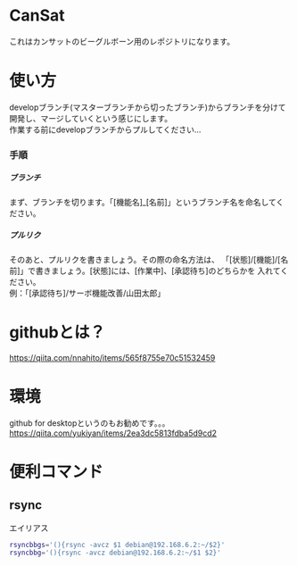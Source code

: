 # CanSat
これはカンサットのビーグルボーン用のレポジトリになります。

# 使い方
developブランチ(マスターブランチから切ったブランチ)からブランチを分けて開発し、マージしていくという感じにします。  
作業する前にdevelopブランチからプルしてください...  

### 手順
##### ブランチ
まず、ブランチを切ります。「[機能名]\_[名前]」というブランチ名を命名してください。
##### プルリク  
そのあと、プルリクを書きましょう。その際の命名方法は、
「[状態]/[機能]/[名前]」で書きましょう。[状態]には、[作業中]、[承認待ち]のどちらかを
入れてください。  
例：「[承認待ち]/サーボ機能改善/山田太郎」

# githubとは？
https://qiita.com/nnahito/items/565f8755e70c51532459

# 環境
github for desktopというのもお勧めです。。。  https://qiita.com/yukiyan/items/2ea3dc5813fdba5d9cd2

# 便利コマンド
## rsync

エイリアス

```bash
rsyncbbgs='(){rsync -avcz $1 debian@192.168.6.2:~/$2}'
rsyncbbg='(){rsync -avcz debian@192.168.6.2:~/$1 $2}'
```

